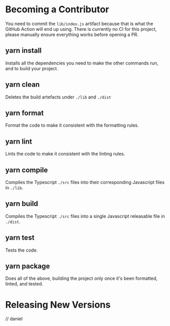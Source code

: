 # Becoming a Contributor

You need to commit the `lib/index.js` artifact because that is what the GitHub Action will end up using. There is
currently no CI for this project, please manually ensure everything works before opening a PR.

## yarn install

Installs all the dependencies you need to make the other commands run, and to build your project.

## yarn clean

Deletes the build artefacts under `./lib` and `./dist`

## yarn format

Format the code to make it consistent with the formatting rules.

## yarn lint

Lints the code to make it consistent with the linting rules.

## yarn compile

Compiles the Typescript `./src` files into their corresponding Javascript files in `./lib`.

## yarn build

Compiles the Typescript `./src` files into a single Javascript releasable file in `./dist`.

## yarn test

Tests the code.

## yarn package

Does all of the above, building the project only once it's been formatted, linted, and tested.

# Releasing New Versions

// daniel
